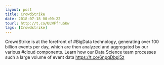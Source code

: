 ```yaml
---
layout: post
title: CrowdStrike
date: 2018-07-18 00:00:22
tourl: http://t.co/ULWFfruGKw
tags: [Crowdstrike]
---
```

CrowdStrike is at the forefront of #BigData technology, generating over 100 billion events per day, which are then analyzed and aggregated by our various #cloud components. Learn how our Data Science team processes such a large volume of event data https://t.co/6npqDbpj5z